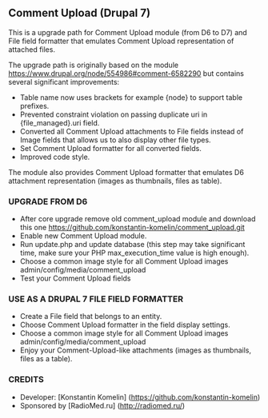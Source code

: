 ## Comment Upload (Drupal 7)

This is a upgrade path for Comment Upload module (from D6 to D7) and File field formatter that emulates Comment Upload representation of attached files.

The upgrade path is originally based on the module https://www.drupal.org/node/554986#comment-6582290 but contains several significant improvements:

- Table name now uses brackets for example {node} to support table prefixes.
- Prevented constraint violation on passing duplicate uri in {file_managed}.uri field.
- Converted all Comment Upload attachments to File fields instead of Image fields that allows us to also display other file types.
- Set Comment Upload formatter for all converted fields.
- Improved code style.

The module also provides Comment Upload formatter that emulates D6 attachment representation (images as thumbnails, files as table).

### UPGRADE FROM D6

- After core upgrade remove old comment_upload module and download this one https://github.com/konstantin-komelin/comment_upload.git
- Enable new Comment Upload module.
- Run update.php and update database (this step may take significant time, make sure your PHP max_execution_time value is high enough).
- Choose a common image style for all Comment Upload images admin/config/media/comment_upload
- Test your Comment Upload fields

### USE AS A DRUPAL 7 FILE FIELD FORMATTER

- Create a File field that belongs to an entity.
- Choose Comment Upload formatter in the field display settings.
- Choose a common image style for all Comment Upload images admin/config/media/comment_upload
- Enjoy your Comment-Upload-like attachments (images as thumbnails, files as a table).

### CREDITS

- Developer: [Konstantin Komelin] (https://github.com/konstantin-komelin)
- Sponsored by [RadioMed.ru] (http://radiomed.ru/)


